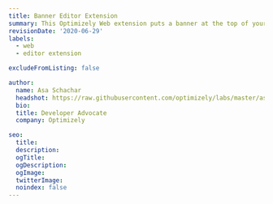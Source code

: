 ```yaml
---
title: Banner Editor Extension
summary: This Optimizely Web extension puts a banner at the top of your website with a customizable message for use in A/B tests and personalization campaigns.
revisionDate: '2020-06-29'
labels:
  - web
  - editor extension

excludeFromListing: false

author:
  name: Asa Schachar
  headshot: https://raw.githubusercontent.com/optimizely/labs/master/assets/author-headshots/asaschachar.png
  bio:
  title: Developer Advocate
  company: Optimizely

seo:
  title:
  description:
  ogTitle:
  ogDescription:
  ogImage:
  twitterImage:
  noindex: false
---
```


